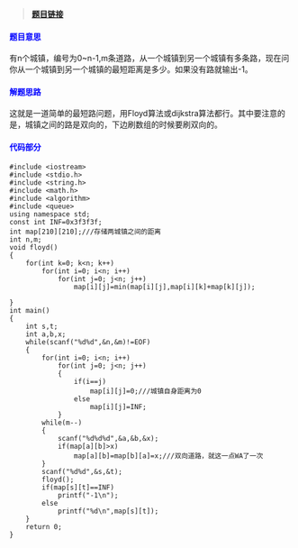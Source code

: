 > **[题目链接](http://acm.split.hdu.edu.cn/showproblem.php?pid=1874)**

#### <font color=blue>**题目意思**</font>

有n个城镇，编号为0~n-1,m条道路，从一个城镇到另一个城镇有多条路，现在问你从一个城镇到另一个城镇的最短距离是多少。如果没有路就输出-1。

#### <font color=blue>**解题思路**</font>

这就是一道简单的最短路问题，用Floyd算法或dijkstra算法都行。其中要注意的是，城镇之间的路是双向的，下边刷数组的时候要刷双向的。

#### <font color=blue>**代码部分**</font>

```
#include <iostream>
#include <stdio.h>
#include <string.h>
#include <math.h>
#include <algorithm>
#include <queue>
using namespace std;
const int INF=0x3f3f3f;
int map[210][210];///存储两城镇之间的距离
int n,m;
void floyd()
{
    for(int k=0; k<n; k++)
        for(int i=0; i<n; i++)
            for(int j=0; j<n; j++)
                map[i][j]=min(map[i][j],map[i][k]+map[k][j]);

}
int main()
{
    int s,t;
    int a,b,x;
    while(scanf("%d%d",&n,&m)!=EOF)
    {
        for(int i=0; i<n; i++)
            for(int j=0; j<n; j++)
            {
                if(i==j)
                    map[i][j]=0;///城镇自身距离为0
                else
                    map[i][j]=INF;
            }
        while(m--)
        {
            scanf("%d%d%d",&a,&b,&x);
            if(map[a][b]>x)
                map[a][b]=map[b][a]=x;///双向道路，就这一点WA了一次
        }
        scanf("%d%d",&s,&t);
        floyd();
        if(map[s][t]==INF)
            printf("-1\n");
        else
            printf("%d\n",map[s][t]);
    }
    return 0;
}
```